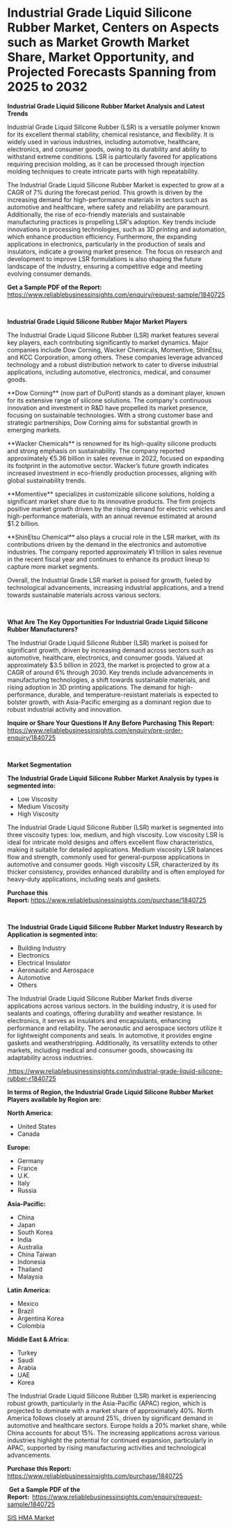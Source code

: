 <p><h1>Industrial Grade Liquid Silicone Rubber Market, Centers on Aspects such as Market Growth Market Share, Market Opportunity, and Projected Forecasts Spanning from 2025 to 2032</h1></p><p><strong>Industrial Grade Liquid Silicone Rubber Market Analysis and Latest Trends</strong></p>
<p><p>Industrial Grade Liquid Silicone Rubber (LSR) is a versatile polymer known for its excellent thermal stability, chemical resistance, and flexibility. It is widely used in various industries, including automotive, healthcare, electronics, and consumer goods, owing to its durability and ability to withstand extreme conditions. LSR is particularly favored for applications requiring precision molding, as it can be processed through injection molding techniques to create intricate parts with high repeatability.</p><p>The Industrial Grade Liquid Silicone Rubber Market is expected to grow at a CAGR of 7% during the forecast period. This growth is driven by the increasing demand for high-performance materials in sectors such as automotive and healthcare, where safety and reliability are paramount. Additionally, the rise of eco-friendly materials and sustainable manufacturing practices is propelling LSR's adoption. Key trends include innovations in processing technologies, such as 3D printing and automation, which enhance production efficiency. Furthermore, the expanding applications in electronics, particularly in the production of seals and insulators, indicate a growing market presence. The focus on research and development to improve LSR formulations is also shaping the future landscape of the industry, ensuring a competitive edge and meeting evolving consumer demands.</p></p>
<p><strong>Get a Sample PDF of the Report:&nbsp;</strong> <a href="https://www.reliablebusinessinsights.com/enquiry/request-sample/1840725?utm_campaign=2286&utm_medium=2&utm_source=Github&utm_content=ia&utm_term=15022025&utm_id=industrial-grade-liquid-silicone-rubber">https://www.reliablebusinessinsights.com/enquiry/request-sample/1840725</a></p>
<p>&nbsp;</p>
<p><strong>Industrial Grade Liquid Silicone Rubber Major Market Players</strong></p>
<p><p>The Industrial Grade Liquid Silicone Rubber (LSR) market features several key players, each contributing significantly to market dynamics. Major companies include Dow Corning, Wacker Chemicals, Momentive, ShinEtsu, and KCC Corporation, among others. These companies leverage advanced technology and a robust distribution network to cater to diverse industrial applications, including automotive, electronics, medical, and consumer goods.</p><p>**Dow Corning** (now part of DuPont) stands as a dominant player, known for its extensive range of silicone solutions. The company's continuous innovation and investment in R&D have propelled its market presence, focusing on sustainable technologies. With a strong customer base and strategic partnerships, Dow Corning aims for substantial growth in emerging markets.</p><p>**Wacker Chemicals** is renowned for its high-quality silicone products and strong emphasis on sustainability. The company reported approximately €5.36 billion in sales revenue in 2022, focused on expanding its footprint in the automotive sector. Wacker’s future growth indicates increased investment in eco-friendly production processes, aligning with global sustainability trends.</p><p>**Momentive** specializes in customizable silicone solutions, holding a significant market share due to its innovative products. The firm projects positive market growth driven by the rising demand for electric vehicles and high-performance materials, with an annual revenue estimated at around $1.2 billion.</p><p>**ShinEtsu Chemical** also plays a crucial role in the LSR market, with its contributions driven by the demand in the electronics and automotive industries. The company reported approximately ¥1 trillion in sales revenue in the recent fiscal year and continues to enhance its product lineup to capture more market segments.</p><p>Overall, the Industrial Grade LSR market is poised for growth, fueled by technological advancements, increasing industrial applications, and a trend towards sustainable materials across various sectors.</p></p>
<p>&nbsp;</p>
<p><strong>What Are The Key Opportunities For Industrial Grade Liquid Silicone Rubber Manufacturers?</strong></p>
<p><p>The Industrial Grade Liquid Silicone Rubber (LSR) market is poised for significant growth, driven by increasing demand across sectors such as automotive, healthcare, electronics, and consumer goods. Valued at approximately $3.5 billion in 2023, the market is projected to grow at a CAGR of around 6% through 2030. Key trends include advancements in manufacturing technologies, a shift towards sustainable materials, and rising adoption in 3D printing applications. The demand for high-performance, durable, and temperature-resistant materials is expected to bolster growth, with Asia-Pacific emerging as a dominant region due to robust industrial activity and innovation.</p></p>
<p><strong>Inquire or Share Your Questions If Any Before Purchasing This Report:</strong> <a href="https://www.reliablebusinessinsights.com/enquiry/pre-order-enquiry/1840725?utm_campaign=2286&utm_medium=2&utm_source=Github&utm_content=ia&utm_term=15022025&utm_id=industrial-grade-liquid-silicone-rubber">https://www.reliablebusinessinsights.com/enquiry/pre-order-enquiry/1840725</a></p>
<p>&nbsp;</p>
<p><strong>Market Segmentation</strong></p>
<p><strong>The Industrial Grade Liquid Silicone Rubber Market Analysis by types is segmented into:</strong></p>
<p><ul><li>Low Viscosity</li><li>Medium Viscosity</li><li>High Viscosity</li></ul></p>
<p><p>The Industrial Grade Liquid Silicone Rubber (LSR) market is segmented into three viscosity types: low, medium, and high viscosity. Low viscosity LSR is ideal for intricate mold designs and offers excellent flow characteristics, making it suitable for detailed applications. Medium viscosity LSR balances flow and strength, commonly used for general-purpose applications in automotive and consumer goods. High viscosity LSR, characterized by its thicker consistency, provides enhanced durability and is often employed for heavy-duty applications, including seals and gaskets.</p></p>
<p><strong>Purchase this Report:&nbsp;</strong><a href="https://www.reliablebusinessinsights.com/purchase/1840725?utm_campaign=2286&utm_medium=2&utm_source=Github&utm_content=ia&utm_term=15022025&utm_id=industrial-grade-liquid-silicone-rubber">https://www.reliablebusinessinsights.com/purchase/1840725</a></p>
<p>&nbsp;</p>
<p><strong>The Industrial Grade Liquid Silicone Rubber Market Industry Research by Application is segmented into:</strong></p>
<p><ul><li>Building Industry</li><li>Electronics</li><li>Electrical Insulator</li><li>Aeronautic and Aerospace</li><li>Automotive</li><li>Others</li></ul></p>
<p><p>The Industrial Grade Liquid Silicone Rubber Market finds diverse applications across various sectors. In the building industry, it is used for sealants and coatings, offering durability and weather resistance. In electronics, it serves as insulators and encapsulants, enhancing performance and reliability. The aeronautic and aerospace sectors utilize it for lightweight components and seals. In automotive, it provides engine gaskets and weatherstripping. Additionally, its versatility extends to other markets, including medical and consumer goods, showcasing its adaptability across industries.</p></p>
<p><a href="https://www.reliablebusinessinsights.com/industrial-grade-liquid-silicone-rubber-r1840725?utm_campaign=2286&utm_medium=2&utm_source=Github&utm_content=ia&utm_term=15022025&utm_id=industrial-grade-liquid-silicone-rubber">&nbsp;https://www.reliablebusinessinsights.com/industrial-grade-liquid-silicone-rubber-r1840725</a></p>
<p><strong>In terms of Region, the Industrial Grade Liquid Silicone Rubber Market Players available by Region are:</strong></p>
<p>
    <p> <strong> North America: </strong>
        <ul>
            <li>United States</li>
            <li>Canada</li>
        </ul>
        </p> 
    <p> <strong> Europe: </strong>
        <ul>
            <li>Germany</li>
            <li>France</li>
            <li>U.K.</li>
            <li>Italy</li>
            <li>Russia</li>
        </ul>
        </p> 
    <p> <strong> Asia-Pacific: </strong>
        <ul>
            <li>China</li>
            <li>Japan</li>
            <li>South Korea</li>
            <li>India</li>
            <li>Australia</li>
            <li>China Taiwan</li>
            <li>Indonesia</li>
            <li>Thailand</li>
            <li>Malaysia</li>
        </ul>
        </p> 
    <p> <strong> Latin America: </strong>
        <ul>
            <li>Mexico</li>
            <li>Brazil</li>
            <li>Argentina Korea</li>
            <li>Colombia</li>
        </ul>
        </p> 
    <p> <strong> Middle East & Africa: </strong>
        <ul>
            <li>Turkey</li>
            <li>Saudi</li>
            <li>Arabia</li>
            <li>UAE</li>
            <li>Korea</li>
        </ul>
    </p>
    </p>
<p><p>The Industrial Grade Liquid Silicone Rubber (LSR) market is experiencing robust growth, particularly in the Asia-Pacific (APAC) region, which is projected to dominate with a market share of approximately 40%. North America follows closely at around 25%, driven by significant demand in automotive and healthcare sectors. Europe holds a 20% market share, while China accounts for about 15%. The increasing applications across various industries highlight the potential for continued expansion, particularly in APAC, supported by rising manufacturing activities and technological advancements.</p></p>
<p><strong>Purchase this Report: </strong><a href="https://www.reliablebusinessinsights.com/purchase/1840725?utm_campaign=2286&utm_medium=2&utm_source=Github&utm_content=ia&utm_term=15022025&utm_id=industrial-grade-liquid-silicone-rubber">https://www.reliablebusinessinsights.com/purchase/1840725</a></p>
<p>&nbsp;<strong>Get a Sample PDF of the Report:&nbsp;&nbsp;</strong><a href="https://www.reliablebusinessinsights.com/enquiry/request-sample/1840725?utm_campaign=2286&utm_medium=2&utm_source=Github&utm_content=ia&utm_term=15022025&utm_id=industrial-grade-liquid-silicone-rubber">https://www.reliablebusinessinsights.com/enquiry/request-sample/1840725</a></p>
<p><strong></strong></p>
<p><p><a href="https://github.com/triattwood9919/Market-Research-Report-List-1/blob/main/sis-hma-market.md?utm_campaign=2286&utm_medium=2&utm_source=Github&utm_content=ia&utm_term=15022025&utm_id=industrial-grade-liquid-silicone-rubber">SIS HMA Market</a></p></p>